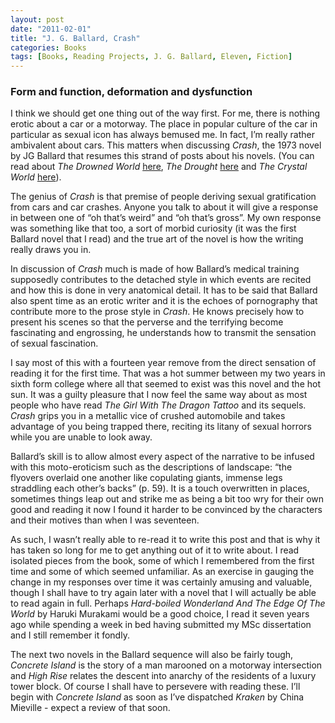 ```yaml
---
layout: post
date: "2011-02-01"
title: "J. G. Ballard, Crash"
categories: Books
tags: [Books, Reading Projects, J. G. Ballard, Eleven, Fiction]
---
```


### Form and function, deformation and dysfunction

I think we should get one thing out of the way first. For me, there is nothing erotic about a car or a motorway. The place in popular culture of the car in particular as sexual icon has always bemused me. In fact, I’m really rather ambivalent about cars. This matters when discussing _Crash_, the 1973 novel by JG Ballard that resumes this strand of posts about his novels. (You can read about _The Drowned World_ [here](/the-drowned-world/), _The Drought_ [here](/the-drought/) and _The Crystal World_ [here](/the-crystal-world/)).

The genius of _Crash_ is that premise of people deriving sexual gratification from cars and car crashes. Anyone you talk to about it will give a response in between one of “oh that’s weird” and “oh that’s gross”. My own response was something like that too, a sort of morbid curiosity (it was the first Ballard novel that I read) and the true art of the novel is how the writing really draws you in.

In discussion of _Crash_ much is made of how Ballard’s medical training supposedly contributes to the detached style in which events are recited and how this is done in very anatomical detail. It has to be said that Ballard also spent time as an erotic writer and it is the echoes of pornography that contribute more to the prose style in _Crash_. He knows precisely how to present his scenes so that the perverse and the terrifying become fascinating and engrossing, he understands how to transmit the sensation of sexual fascination.

I say most of this with a fourteen year remove from the direct sensation of reading it for the first time. That was a hot summer between my two years in sixth form college where all that seemed to exist was this novel and the hot sun. It was a guilty pleasure that I now feel the same way about as most people who have read _The Girl With The Dragon Tattoo_ and its sequels. _Crash_ grips you in a metallic vice of crushed automobile and takes advantage of you being trapped there, reciting its litany of sexual horrors while you are unable to look away.

Ballard’s skill is to allow almost every aspect of the narrative to be infused with this moto-eroticism such as the descriptions of landscape: “the flyovers overlaid one another like copulating giants, immense legs straddling each other’s backs” (p. 59). It is a touch overwritten in places, sometimes things leap out and strike me as being a bit too wry for their own good and reading it now I found it harder to be convinced by the characters and their motives than when I was seventeen.

As such, I wasn’t really able to re-read it to write this post and that is why it has taken so long for me to get anything out of it to write about. I read isolated pieces from the book, some of which I remembered from the first time and some of which seemed unfamiliar. As an exercise in gauging the change in my responses over time it was certainly amusing and valuable, though I shall have to try again later with a novel that I will actually be able to read again in full. Perhaps _Hard-boiled Wonderland And The Edge Of The World_ by Haruki Murakami would be a good choice, I read it seven years ago while spending a week in bed having submitted my MSc dissertation and I still remember it fondly.

The next two novels in the Ballard sequence will also be fairly tough, _Concrete Island_ is the story of a man marooned on a motorway intersection and _High Rise_ relates the descent into anarchy of the residents of a luxury tower block. Of course I shall have to persevere with reading these. I’ll begin with _Concrete Island_ as soon as I’ve dispatched _Kraken_ by China Mieville - expect a review of that soon.
